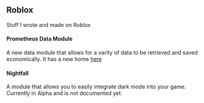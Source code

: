 ## Roblox
Stuff I wrote and made on Roblox
#### Prometheus Data Module
A new data module that allows for a varity of data to be retrieved and saved economically. It has a new home [here](https://github.com/awesomebanana2018/Prometheus-Data-Module)
#### Nightfall
A module that allows you to easily integrate dark mode into your game. Currently in Alpha and is not documented yet.
